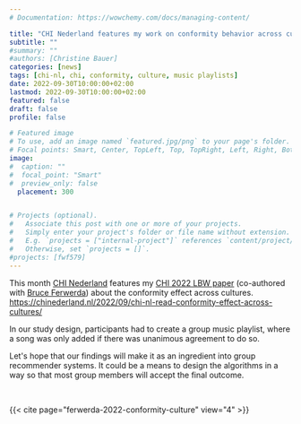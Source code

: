 ```yaml
---
# Documentation: https://wowchemy.com/docs/managing-content/

title: "CHI Nederland features my work on conformity behavior across cultures"
subtitle: ""
#summary: ""
#authors: [Christine Bauer]
categories: [news]
tags: [chi-nl, chi, conformity, culture, music playlists]
date: 2022-09-30T10:00:00+02:00
lastmod: 2022-09-30T10:00:00+02:00
featured: false
draft: false
profile: false

# Featured image
# To use, add an image named `featured.jpg/png` to your page's folder.
# Focal points: Smart, Center, TopLeft, Top, TopRight, Left, Right, BottomLeft, Bottom, BottomRight.
image:
#  caption: ""
#  focal_point: "Smart"
#  preview_only: false
  placement: 300


# Projects (optional).
#   Associate this post with one or more of your projects.
#   Simply enter your project's folder or file name without extension.
#   E.g. `projects = ["internal-project"]` references `content/project/deep-learning/index.md`.
#   Otherwise, set `projects = []`.
#projects: [fwf579]
---
```


This month [CHI Nederland](https://chinederland.nl/) features my [CHI 2022 LBW paper](/publications/ferwerda-2022-conformity-culture) (co-authored with [Bruce Ferwerda](https://www.bruceferwerda.com/)) about the conformity effect across cultures.  
https://chinederland.nl/2022/09/chi-nl-read-conformity-effect-across-cultures/

In our study design, participants had to create a group music playlist, where a song was only added if there was unanimous agreement to do so.

Let's hope that our findings will make it as an ingredient into group recommender systems. It could be a means to design the algorithms in a way so that most group members will accept the final outcome. 

<br>

{{< cite page="ferwerda-2022-conformity-culture" view="4" >}}